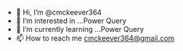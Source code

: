 - 👋 Hi, I’m @cmckeever364
- 👀 I’m interested in ...Power Query
- 🌱 I’m currently learning ...Power Query
- 📫 How to reach me cmckeever364@gmail.com

<!---
cmckeever364/cmckeever364 is a ✨ special ✨ repository because its `README.md` (this file) appears on your GitHub profile.
You can click the Preview link to take a look at your changes.
--->
